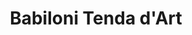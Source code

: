 ---
title: "Babiloni Tenda d'Art"
url: /castello-de-la-plana/babiloni-tenda-dart/
shop: decoración interior
---